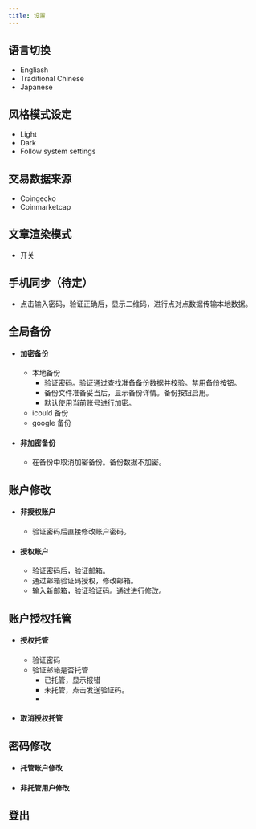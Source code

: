 ```yaml
---
title: 设置
---
```


## 语言切换

- Engliash
- Traditional Chinese
- Japanese

## 风格模式设定

- Light
- Dark
- Follow system settings

## 交易数据来源

- Coingecko
- Coinmarketcap

## 文章渲染模式

- 开关

## 手机同步（待定）

- 点击输入密码，验证正确后，显示二维码，进行点对点数据传输本地数据。

## 全局备份

- #### 加密备份

  - 本地备份
    - 验证密码。验证通过查找准备备份数据并校验。禁用备份按钮。
    - 备份文件准备妥当后，显示备份详情。备份按钮启用。
    - 默认使用当前账号进行加密。
  - icould 备份
  - google 备份

- #### 非加密备份

  - 在备份中取消加密备份。备份数据不加密。

## 账户修改

- #### 非授权账户

  - 验证密码后直接修改账户密码。

- #### 授权账户

  - 验证密码后，验证邮箱。
  - 通过邮箱验证码授权，修改邮箱。
  - 输入新邮箱，验证验证码。通过进行修改。

## 账户授权托管

- #### 授权托管

  - 验证密码
  - 验证邮箱是否托管
    - 已托管，显示报错
    - 未托管，点击发送验证码。
    - 

- #### 取消授权托管

## 密码修改

- #### 托管账户修改

- #### 非托管用户修改

## 登出

